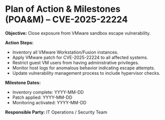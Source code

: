 # Plan of Action & Milestones (POA&M) – CVE-2025-22224

**Objective:** Close exposure from VMware sandbox escape vulnerability.

**Action Steps:**
- Inventory all VMware Workstation/Fusion instances.  
- Apply VMware patch for CVE-2025-22224 to all affected systems.  
- Restrict guest VM users from having administrative privileges.  
- Monitor host logs for anomalous behavior indicating escape attempts.  
- Update vulnerability management process to include hypervisor checks.  

**Milestone Dates:**
- Inventory complete: YYYY-MM-DD  
- Patch applied: YYYY-MM-DD  
- Monitoring activated: YYYY-MM-DD  

**Responsible Party:** IT Operations / Security Team  
